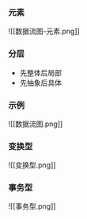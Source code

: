 ### 元素
![[数据流图-元素.png]]

### 分层
* 先整体后局部
* 先抽象后具体

### 示例

![[数据流图.png]]


### 变换型
![[变换型.png]]


### 事务型
![[事务型.png]]


